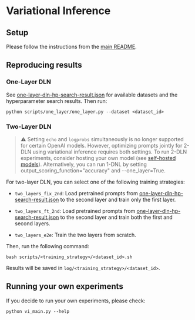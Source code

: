 # Variational Inference

## Setup

Please follow the instructions from the [main README](../../README.md).


## Reproducing results


### One-Layer DLN

See [one-layer-dln-hp-search-result.json](./one-layer-dln-hp-search-result.json) for available datasets and the hyperparameter search results. Then run:

    python scripts/one_layer/one_layer.py --dataset <dataset_id>


### Two-Layer DLN

> :warning: Setting `echo` and `logprobs` simultaneously is no longer supported for certain OpenAI models.
However, optimizing prompts jointly for 2-DLN using variational inference requires both settings.
To run 2-DLN experiments, consider hosting your own model (see [self-hosted models](../../README.md#setup-self-hosted-models-vllm)).
Alternatively, you can run 1-DNL by setting output_scoring_function="accuracy" and --one_layer=True.


For two-layer DLN, you can select one of the following training strategies:

- `two_layers_fix_2nd`: Load pretrained prompts from [one-layer-dln-hp-search-result.json](./one-layer-dln-hp-search-result.json) to the second layer and train only the first layer.

- `two_layers_ft_2nd`: Load pretrained prompts from [one-layer-dln-hp-search-result.json](./one-layer-dln-hp-search-result.json) to the second layer and train both the first and second layers.

- `two_layers_e2e`: Train the two layers from scratch.

Then, run the following command:

    bash scripts/<training_strategy>/<dataset_id>.sh

Results will be saved in `log/<training_strategy>/<dataset_id>`.


## Running your own experiments

If you decide to run your own experiments, please check:

    python vi_main.py --help
